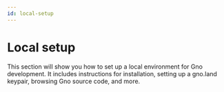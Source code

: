 ```yaml
---
id: local-setup
---
```


# Local setup

This section will show you how to set up a local environment for Gno development.
It includes instructions for installation, setting up a gno.land keypair,
browsing Gno source code, and more. 
